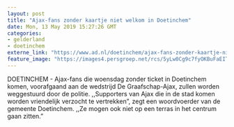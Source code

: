 ```yaml
---
layout: post
title: "Ajax-fans zonder kaartje niet welkom in Doetinchem"
date: Mon, 13 May 2019 15:27:26 GMT
categories: 
- gelderland 
- doetinchem 
externe_link: "https://www.ad.nl/doetinchem/ajax-fans-zonder-kaartje-niet-welkom-in-doetinchem~ab6af8b6/"
feature_image: "https://images4.persgroep.net/rcs/5yLw0Cg9c7fyOKBuFaEITnxXEZk/diocontent/66067582/_fitwidth/400/?appId=21791a8992982cd8da851550a453bd7f&quality=0.7"
---
```


DOETINCHEM - Ajax-fans die woensdag zonder ticket in Doetinchem komen, voorafgaand aan de wedstrijd De Graafschap-Ajax, zullen worden weggestuurd door de politie. ,,Supporters van Ajax die in de stad komen worden vriendelijk verzocht te vertrekken”, zegt een woordvoerder van de gemeente Doetinchem. ,,Ze mogen ook niet op een terras in het centrum gaan zitten.”

